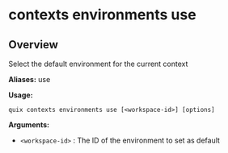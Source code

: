 # contexts environments use

## Overview

Select the default environment for the current context

**Aliases:** use

**Usage:**

```
quix contexts environments use [<workspace-id>] [options]
```

**Arguments:**

- `<workspace-id>` : The ID of the environment to set as default

